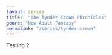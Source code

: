 ```yaml
---
layout: series
title:  "The Tynder Crown Chronicles"
genre: "New Adult Fantasy"
permalink: "/series/tynder-crown"
---
```

Testing 2

